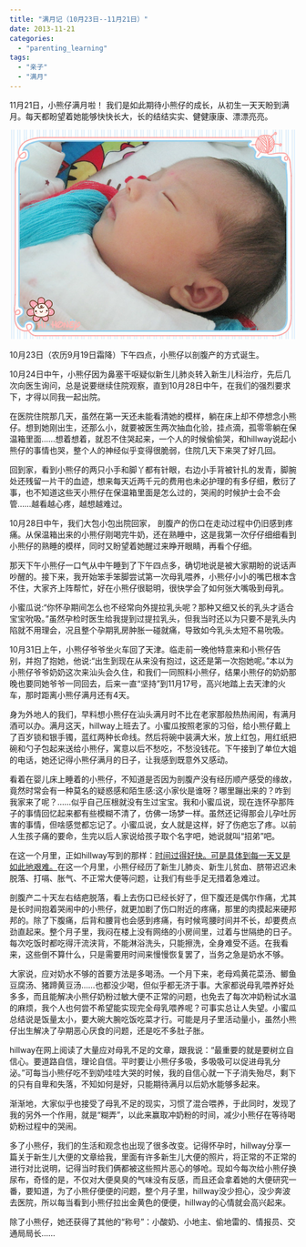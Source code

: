 ```yaml
---
title: "满月记（10月23日--11月21日）"
date: 2013-11-21
categories: 
  - "parenting_learning"
tags: 
  - "亲子"
  - "满月"
---
```


11月21日，小熊仔满月啦！ 我们是如此期待小熊仔的成长，从初生一天天盼到满月。每天都盼望着她能够快快长大，长的结结实实、健健康康、漂漂亮亮。

![IMG_7389_副本](images/11835788004_37aa0c9da4_z.jpg)

10月23日（农历9月19日霜降）下午四点，小熊仔以剖腹产的方式诞生。

10月24日中午，小熊仔因为鼻塞干呕疑似新生儿肺炎转入新生儿科治疗，先后几次向医生询问，总是说要继续住院观察，直到10月28日中午，在我们的强烈要求下，才得以同我一起出院。

在医院住院那几天，虽然在第一天还未能看清她的模样，躺在床上却不停想念小熊仔。想到她刚出生，还那么小，就要被医生两次抽血化验，挂点滴，孤零零躺在保温箱里面……想着想着，就忍不住哭起来，一个人的时候偷偷哭，和hillway说起小熊仔的事情也哭，整个人的神经似乎变得很脆弱，住院几天下来哭了好几回。

回到家，看到小熊仔的两只小手和脚丫都有针眼，右边小手背被针扎的发青，脚腕处还残留一片干的血迹，想来每天近两千元的费用也未必护理的有多仔细，敷衍了事，也不知道这些天小熊仔在保温箱里面是怎么过的，哭闹的时候护士会不会管……越看越心疼，越想越难过。

10月28日中午，我们大包小包出院回家， 剖腹产的伤口在走动过程中仍旧感到疼痛。从保温箱出来的小熊仔刚喝完牛奶，还在熟睡中，这是我第一次仔仔细细看到小熊仔的熟睡的模样，同时又盼望着她醒过来睁开眼睛，再看个仔细。

那天下午小熊仔一口气从中午睡到了下午四点多，确切地说是被大家期盼的说话声吵醒的。接下来，我开始笨手笨脚尝试第一次母乳喂养，小熊仔小小的嘴巴根本含不住，大家齐上阵帮忙，好在小熊仔很聪明，很快学会了如何张大嘴吸到母乳。

小蜜瓜说:“你怀孕期间怎么也不经常向外提拉乳头呢？那种又细又长的乳头才适合宝宝吮吸。”虽然孕检时医生给我提到过提拉乳头，但我当时还以为只要不是乳头内陷就不用理会，况且整个孕期乳房肿胀一碰就痛，导致如今乳头太短不易吮吸。

10月31日上午，小熊仔爷爷坐火车回了天津。临走前一晚他特意来和小熊仔告别，并抱了抱她，他说:“出生到现在从来没有抱过，这还是第一次抱她呢。”本以为小熊仔爷爷奶奶这次来汕头会久住，和我们一同照料小熊仔，结果小熊仔的奶奶那晚也要同她爷爷一同回去，后来一直“坚持”到11月17号，高兴地踏上去天津的火车，那时距离小熊仔满月还有4天。

身为外地人的我们，早料想小熊仔在汕头满月时不比在老家那般热热闹闹，有满月酒可以办。满月这天，hillway上班去了。小蜜瓜按照老家的习俗，给小熊仔戴上了百岁锁和银手镯，蓝红两种长命线。然后将碗中装满大米，放上红包，用红纸把碗和勺子包起来送给小熊仔，寓意以后不愁吃，不愁没钱花。下午接到了单位大姐的电话，她还记得小熊仔满月的日子，让我感到既意外又感动。

看着在婴儿床上睡着的小熊仔，不知道是否因为剖腹产没有经历顺产感受的缘故，竟然时常会有一种莫名的疑惑感和陌生感:这小家伙是谁呀？哪里蹦出来的？咋到我家来了呢？……似乎自己压根就没有生过宝宝。我和小蜜瓜说，现在连怀孕那阵子的事情回忆起来都有些模糊不清了，仿佛一场梦一样。虽然还记得那会儿孕吐厉害的事情，但啥感觉都忘记了。小蜜瓜说，女人就是这样，好了伤疤忘了疼。以前人生孩子痛的要命，生完以后人家说给孩子取个名字吧，她说就叫“招弟”吧。

在这一个月里，正如hillway写到的那样：[时间过得好快。可是具体到每一天又是如此地艰难。](http://www.jfsay.com/archives/1077.html "写在满月时")在这一个月里，小熊仔经历了新生儿肺炎、新生儿贫血、脐带迟迟未脱落、打嗝、胀气、不正常大便等问题，让我们有些手足无措着急难过。

剖腹产二十天左右结疤脱落，看上去伤口已经长好了，但下腹还是偶尔作痛，尤其是长时间抱着哭闹中的小熊仔，就更加剧了伤口附近的疼痛，那里的肉摸起来硬邦邦的。除了下腹痛，后背和腰背也会感到疼痛，有时候弯腰时间并不长，却要费点劲直起来。整个月子里，我闷在楼上没有网络的小房间里，过着与世隔绝的日子。每次吃饭时都吃得汗流浃背，不能淋浴洗头，只能擦洗，全身难受不适。在我看来，这些倒不算什么，只是需要用时间来慢慢恢复罢了，当务之急是奶水不够。

大家说，应对奶水不够的首要方法是多喝汤。一个月下来，老母鸡黄花菜汤、鲫鱼豆腐汤、猪蹄黄豆汤……也都没少喝，但似乎都无济于事。大家都说母乳喂养好处多多，而且能解决小熊仔奶粉过敏大便不正常的问题，也免去了每次冲奶粉试水温的麻烦，我个人也何尝不希望能实现完全母乳喂养呢？可事实总让人失望。小蜜瓜总结说是饭量太小，要大碗大腕吃饭吃菜才行。可能是月子里活动量小，虽然小熊仔出生解决了孕期恶心厌食的问题，还是吃不多肚子胀。

hillway在网上阅读了大量应对母乳不足的文章，跟我说：“最重要的就是要树立自信心。要道路自信，理论自信。平时要让小熊仔多吸，多吸吸可以促进母乳分泌。”可每当小熊仔吃不到奶哇哇大哭的时候，我的自信心就一下子消失殆尽，剩下的只有自卑和失落，不知如何是好，只能期待满月以后奶水能够多起来。

渐渐地，大家似乎也接受了母乳不足的现实，习惯了混合喂养，于此同时，发现了我的另外一个作用，就是“糊弄”，以此来赢取冲奶粉的时间，减少小熊仔在等待喝奶粉过程中的哭闹。

多了小熊仔，我们的生活和观念也出现了很多改变。记得怀孕时，hillway分享一篇关于新生儿大便的文章给我，里面有许多新生儿大便的照片，将正常的不正常的进行对比说明，记得当时我们俩都被这些照片恶心的够呛。现如今每次给小熊仔换尿布，奇怪的是，不仅对大便臭臭的气味没有反感，而且还会拿着她的大便研究一番，要知道，为了小熊仔便便的问题，整个月子里，hillway没少担心，没少奔波去医院，所以每当看到小熊仔拉出金黄色的便便，hillway的心情就会高兴起来。

除了小熊仔，她还获得了其他的“称号”：小酸奶、小地主、偷地雷的、情报员、交通局局长……
